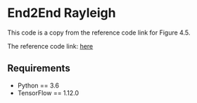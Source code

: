 # End2End Rayleigh

This code is a copy from the reference code link for Figure 4.5.

The reference code link: [here](https://github.com/haoyye/End2End_GAN)

## Requirements

* Python == 3.6
* TensorFlow == 1.12.0
 

